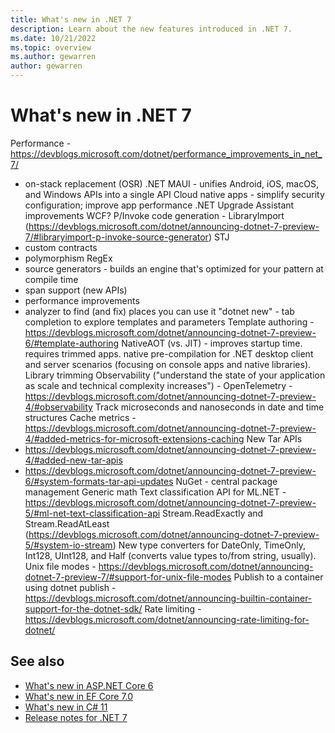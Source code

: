 ```yaml
---
title: What's new in .NET 7
description: Learn about the new features introduced in .NET 7.
ms.date: 10/21/2022
ms.topic: overview
ms.author: gewarren
author: gewarren
---
```

# What's new in .NET 7

Performance - https://devblogs.microsoft.com/dotnet/performance_improvements_in_net_7/
- on-stack replacement (OSR)
.NET MAUI - unifies Android, iOS, macOS, and Windows APIs into a single API
Cloud native apps - simplify security configuration; improve app performance
.NET Upgrade Assistant improvements
WCF?
P/Invoke code generation - LibraryImport (https://devblogs.microsoft.com/dotnet/announcing-dotnet-7-preview-7/#libraryimport-p-invoke-source-generator)
STJ
- custom contracts
- polymorphism
RegEx
- source generators - builds an engine that's optimized for your pattern at compile time
- span support (new APIs)
- performance improvements
- analyzer to find (and fix) places you can use it
"dotnet new" - tab completion to explore templates and parameters
Template authoring - https://devblogs.microsoft.com/dotnet/announcing-dotnet-7-preview-6/#template-authoring
NativeAOT (vs. JIT) - improves startup time. requires trimmed apps. native pre-compilation for .NET desktop client and server scenarios (focusing on console apps and native libraries).
Library trimming
Observability ("understand the state of your application as scale and technical complexity increases") - OpenTelemetry - https://devblogs.microsoft.com/dotnet/announcing-dotnet-7-preview-4/#observability
Track microseconds and nanoseconds in date and time structures
Cache metrics - https://devblogs.microsoft.com/dotnet/announcing-dotnet-7-preview-4/#added-metrics-for-microsoft-extensions-caching
New Tar APIs
- https://devblogs.microsoft.com/dotnet/announcing-dotnet-7-preview-4/#added-new-tar-apis
- https://devblogs.microsoft.com/dotnet/announcing-dotnet-7-preview-6/#system-formats-tar-api-updates
NuGet - central package management
Generic math
Text classification API for ML.NET - https://devblogs.microsoft.com/dotnet/announcing-dotnet-7-preview-5/#ml-net-text-classification-api
Stream.ReadExactly and Stream.ReadAtLeast (https://devblogs.microsoft.com/dotnet/announcing-dotnet-7-preview-5/#system-io-stream)
New type converters for DateOnly, TimeOnly, Int128, UInt128, and Half (converts value types to/from string, usually).
Unix file modes - https://devblogs.microsoft.com/dotnet/announcing-dotnet-7-preview-7/#support-for-unix-file-modes
Publish to a container using dotnet publish - https://devblogs.microsoft.com/dotnet/announcing-builtin-container-support-for-the-dotnet-sdk/
Rate limiting - https://devblogs.microsoft.com/dotnet/announcing-rate-limiting-for-dotnet/

## See also

- [What's new in ASP.NET Core 6](/aspnet/core/release-notes/aspnetcore-7.0)
- [What's new in EF Core 7.0](/ef/core/what-is-new/ef-core-7.0/whatsnew)
- [What's new in C# 11](../../csharp/whats-new/csharp-11.md)
- [Release notes for .NET 7](https://github.com/dotnet/core/tree/main/release-notes/7.0)
